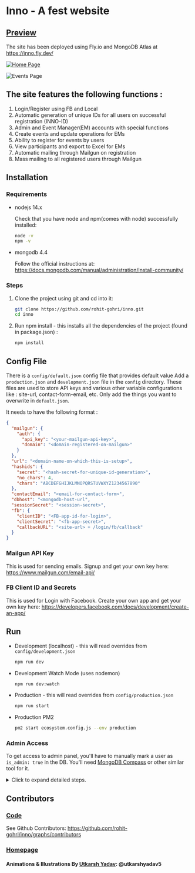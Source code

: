 # Inno - A fest website

## [Preview](https://inno.fly.dev/)

The site has been deployed using Fly.io and MongoDB Atlas at <https://inno.fly.dev/>

[![Home Page](./temp/home_page.png)](#Homepage)

![Events Page](./temp/events.png)

## The site features the following functions :

1. Login/Register using FB and Local
2. Automatic generation of unique IDs for all users on successful registration (INNO-ID)
3. Admin and Event Manager(EM) accounts with special functions
4. Create events and update operations for EMs
5. Ability to register for events by users
6. View participants and export to Excel for EMs
7. Automatic mailing through Mailgun on registration
8. Mass mailing to all registered users through Mailgun

## Installation

### Requirements

- nodejs 14.x

    Check that you have node and npm(comes with node) successfully installed:

    ```sh
    node -v
    npm -v
    ```

- mongodb 4.4

    Follow the official instructions at:
    <https://docs.mongodb.com/manual/administration/install-community/>

### Steps

1. Clone the project using git and cd into it:

    ```sh
    git clone https://github.com/rohit-gohri/inno.git
    cd inno
    ```

1. Run npm install - this installs all the dependencies of the project (found in package.json) :

    ```sh
    npm install
    ```

## Config File

There is a `config/default.json` config file that provides default value 
Add a `production.json` and `development.json` file in the `config` directory. These files are used to store API keys and various other variable configurations like : site-url, contact-form-email, etc. Only add the things you want to overwrite in `default.json`.

It needs to have the following format :

```json
{
  "mailgun": {
    "auth": {
      "api_key": "<your-mailgun-api-key>",
      "domain": "<domain-registered-on-mailgun>"
    }
  },
  "url": "<domain-name-on-which-this-is-setup>",
  "hashids": {
    "secret": "<hash-secret-for-unique-id-generation>",
    "no_chars": 4,
    "chars": "ABCDEFGHIJKLMNOPQRSTUVWXYZ1234567890"
  },
  "contactEmail": "<email-for-contact-form>",
  "dbhost": "<mongodb-host-url",
  "sessionSecret": "<session-secret>",
  "fb": {
    "clientID": "<FB-app-id-for-login>",
    "clientSecret": "<fb-app-secret>",
    "callbackURL": "<site-url> + /login/fb/callback"
  }
}
```

### Mailgun API Key

This is used for sending emails. Signup and get your own key here: <https://www.mailgun.com/email-api/>

### FB Client ID and Secrets

This is used for Login with Facebook. Create your own app and get your own key here: <https://developers.facebook.com/docs/development/create-an-app/>

## Run

- Development (localhost) - this will read overrides from `config/development.json`

    ```sh
    npm run dev
    ```

- Development Watch Mode (uses nodemon)

    ```sh
    npm run dev:watch
    ```

- Production - this will read overrides from `config/production.json`

    ```sh
    npm run start
    ```

- Production PM2

    ```sh
    pm2 start ecosystem.config.js --env production
    ```

### Admin Access

To get access to admin panel, you'll have to manually mark a user as `is_admin: true` in the DB. 
You'll need [MongoDB Compass](https://www.mongodb.com/products/compass) or other similar tool for it.

<details>
 <summary>Click to expand detailed steps.</summary>

1. Connect to DB

	<img width="638" alt="image" src="https://user-images.githubusercontent.com/31949290/113467209-32cc8400-945f-11eb-8a7e-aed866c666fb.png">

2. Select `inno-site` DB

	<img width="684" alt="image" src="https://user-images.githubusercontent.com/31949290/113467220-40820980-945f-11eb-9bac-a4c0f46123e1.png">

3. Select `accounts` collection

	<img width="752" alt="image" src="https://user-images.githubusercontent.com/31949290/113467225-54c60680-945f-11eb-94f9-afd6e58a70e6.png">

4. Set `is_admin: true` for the required user

	<img width="1013" alt="image" src="https://user-images.githubusercontent.com/31949290/113467264-99ea3880-945f-11eb-93f9-217c80c098a3.png">

5. After that if you go to profile you'll have these extra buttons (also a button to add other event managers)

	<img width="528" alt="image" src="https://user-images.githubusercontent.com/31949290/113467307-cb630400-945f-11eb-9b6a-85c24c6dfd5f.png">

6. And if you are an Admin or an Event Manager (EM) you'll get access to edit event details and see participant info on event page

	<img width="499" alt="image" src="https://user-images.githubusercontent.com/31949290/113467375-3f9da780-9460-11eb-841f-3870928e4220.png">

</details>


## Contributors

### [Code](https://github.com/rohit-gohri/inno/graphs/contributors)

See Github Contributors: <https://github.com/rohit-gohri/inno/graphs/contributors>

### [Homepage](https://github.com/rohit-gohri/inno/tree/master/public/assets/robot)

#### Animations & Illustrations By [Utkarsh Yadav](https://github.com/utkarshyadav5): @utkarshyadav5
